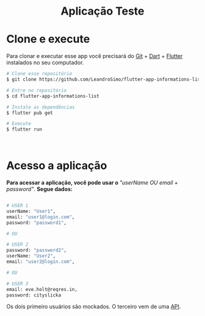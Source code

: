 <h1 align="center">
Aplicação Teste
</h1>


# Clone e execute

Para clonar e executar esse app você precisará do [Git][git] + [Dart][dart] + [Flutter][flutter] instalados no seu computador.

```bash
# Clone esse repositório
$ git clone https://github.com/LeandroSimo/flutter-app-informations-list.git

# Entre no repositório
$ cd flutter-app-informations-list

# Instale as dependências
$ flutter pub get

# Execute
$ flutter run

```
<br>

# Acesso a aplicação

<strong>Para acessar a aplicação, você pode usar o </strong><i>"userName OU email + password"</i>. <strong>Segue dados:</strong>
<br>

```bash

# USER 1
userName: "User1",
email: "user1@login.com",
password: "password1",

# OU

# USER 2
password: "password2",
userName: "User2",
email: "user2@login.com",

# OU

# USER 3
email: eve.holt@reqres.in,
password: cityslicka

```

 Os dois primeiro usuários são mockados. O terceiro vem de uma [API][api].


[api]: https://reqres.in/
[git]: https://git-scm.com
[flutter]: https://flutter.dev/
[dart]: https://dart.dev/

